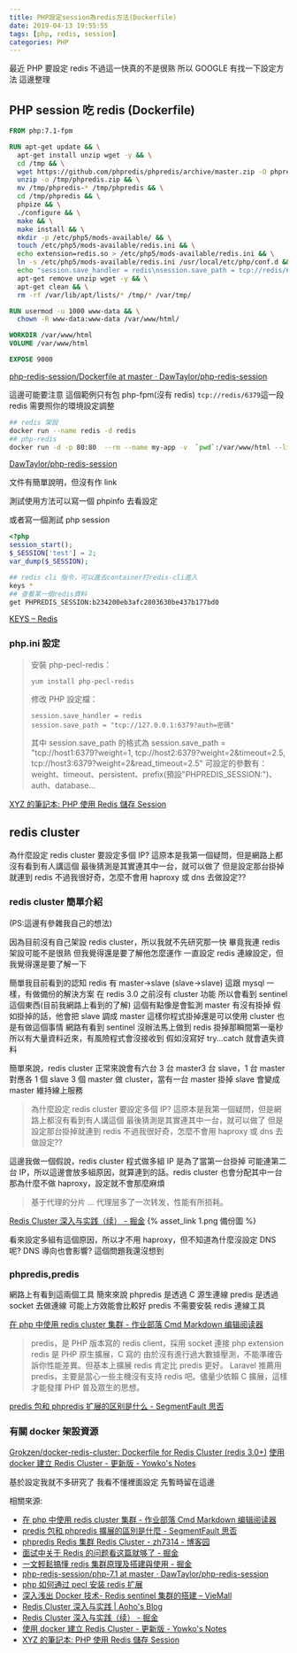 ```yaml
---
title: PHP設定session為redis方法(Dockerfile)
date: 2019-04-13 19:55:55
tags: [php, redis, session]
categories: PHP
---
```


最近 PHP 要設定 redis
不過這一快真的不是很熟
所以 GOOGLE 有找一下設定方法
這邊整理

<!--more-->

## PHP session 吃 redis (Dockerfile)

```dockerfile
FROM php:7.1-fpm

RUN apt-get update && \
  apt-get install unzip wget -y && \
  cd /tmp && \
  wget https://github.com/phpredis/phpredis/archive/master.zip -O phpredis.zip && \
  unzip -o /tmp/phpredis.zip && \
  mv /tmp/phpredis-* /tmp/phpredis && \
  cd /tmp/phpredis && \
  phpize && \
  ./configure && \
  make && \
  make install && \
  mkdir -p /etc/php5/mods-available/ && \
  touch /etc/php5/mods-available/redis.ini && \
  echo extension=redis.so > /etc/php5/mods-available/redis.ini && \
  ln -s /etc/php5/mods-available/redis.ini /usr/local/etc/php/conf.d && \
  echo "session.save_handler = redis\nsession.save_path = tcp://redis/6379" >> /usr/local/etc/php/conf.d/docker-php-ext-redis.ini && \
  apt-get remove unzip wget -y && \
  apt-get clean && \
  rm -rf /var/lib/apt/lists/* /tmp/* /var/tmp/

RUN usermod -u 1000 www-data && \
  chown -R www-data:www-data /var/www/html/

WORKDIR /var/www/html
VOLUME /var/www/html

EXPOSE 9000
```

[php-redis-session/Dockerfile at master · DawTaylor/php-redis-session](https://github.com/DawTaylor/php-redis-session/blob/master/php-7.1/Dockerfile)

這邊可能要注意
這個範例只有包 php-fpm(沒有 redis)
`tcp://redis/6379`這一段 redis 需要照你的環境設定調整

```bash
## redis 架設
docker run --name redis -d redis
## php-redis
docker run -d -p 80:80  --rm --name my-app -v  `pwd`:/var/www/html --link redis  dawtaylor/php-redis-session:5.6-apache
```

[DawTaylor/php-redis-session](https://github.com/DawTaylor/php-redis-session)

文件有簡單說明，但沒有作 link

測試使用方法可以寫一個 phpinfo 去看設定

或者寫一個測試 php session

```php
<?php
session_start();
$_SESSION['test'] = 2;
var_dump($_SESSION);
```

```bash
## redis cli 指令，可以進去container打redis-cli進入
keys *
## 查看某一個redis資料
get PHPREDIS_SESSION:b234200eb3afc2803630be437b177bd0
```

[KEYS – Redis](https://redis.io/commands/KEYS)

### php.ini 設定

> 安裝 php-pecl-redis：
>
> ```
> yum install php-pecl-redis
> ```
>
> 修改 PHP 設定檔：
>
> ```
> session.save_handler = redis
> session.save_path = "tcp://127.0.0.1:6379?auth=密碼"
> ```
>
> 其中 session.save_path 的格式為
> session.save_path = "tcp://host1:6379?weight=1, tcp://host2:6379?weight=2&timeout=2.5, tcp://host3:6379?weight=2&read_timeout=2.5"
> 可設定的參數有：weight、timeout、persistent、prefix(預設"PHPREDIS_SESSION:")、auth、database...

[XYZ 的筆記本: PHP 使用 Redis 儲存 Session](https://xyz.cinc.biz/2018/03/php-redis-session.html)

## redis cluster

為什麼設定 redis cluster 要設定多個 IP?
這原本是我第一個疑問，但是網路上都沒有看到有人講這個
最後猜測是其實連其中一台，就可以做了
但是設定那台掛掉就連到 redis
不過我很好奇，怎麼不會用 haproxy 或 dns 去做設定??

### redis cluster 簡單介紹

(PS:這邊有參雜我自己的想法)

因為目前沒有自己架設 redis cluster，所以我就不先研究那一快
畢竟我連 redis 架設可能不是很熟
但我覺得還是要了解他怎麼運作
一直設定 redis 連線設定，但我覺得還是要了解一下

簡單我目前看到的認知 redis 有 master→slave (slave→slave)
這跟 mysql 一樣，有做備份的解決方案
在 redis 3.0 之前沒有 cluster 功能
所以會看到 sentinel 這個東西(目前我網路上看到的了解)
這個有點像是會監測 master 有沒有掛掉
假如掛掉的話，他會把 slave 調成 master
這樣你程式掛掉還是可以使用
cluster 也是有做這個事情
網路有看到 sentinel 沒辦法馬上做到 redis 掛掉那瞬間第一毫秒
所以有大量資料近來，有風險程式會沒接收到
假如沒寫好 try...catch 就會遺失資料

簡單來說，redis cluster 正常來說會有六台
3 台 master3 台 slave，1 台 master 對應各 1 個 slave
3 個 master 做 cluster，當有一台 master 掛掉 slave 會變成 master
維持線上服務

> 為什麼設定 redis cluster 要設定多個 IP?
> 這原本是我第一個疑問，但是網路上都沒有看到有人講這個
> 最後猜測是其實連其中一台，就可以做了
> 但是設定那台掛掉就連到 redis
> 不過我很好奇，怎麼不會用 haproxy 或 dns 去做設定??

這邊我做一個假說，redis cluster 程式做多組 IP 是為了當第一台掛掉
可能連第二台 IP，所以這邊會放多組原因，就算連到的話。redis cluster 也會分配其中一台
那為什麼不做 haproxy，設定就不會那麼麻煩

> 基于代理的分片
> ...
> 代理层多了一次转发，性能有所损耗。

[Redis Cluster 深入与实践（续） - 掘金](https://juejin.im/post/5a54a6fbf265da3e3f4c9048) {% asset_link 1.png 備份圖 %}

看來設定多組有這個原因，所以才不用 haproxy，但不知道為什麼沒設定 DNS 呢?
DNS 導向也會影響?
這個問題我還沒想到

### phpredis,predis

網路上有看到這兩個工具
簡來來說 phpredis 是透過 C 源生連線
predis 是透過 socket 去做連線
可能上方效能會比較好
predis 不需要安裝 redis 連線工具

[在 php 中使用 redis cluster 集群 - 作业部落 Cmd Markdown 编辑阅读器](https://www.zybuluo.com/phper/note/248555)

> predis，是 PHP 版本寫的 redis client，採用 socket 連接
> php extension redis 是 PHP 原生擴展，C 寫的
> 由於沒有進行過大數據壓測，不能準確告訴你性能差異。但基本上擴展 redis 肯定比 predis 更好。
> Laravel 推薦用 predis，主要是當心一些主機沒有支持 redis 吧。儘量少依賴 C 擴展，這樣才能發揮 PHP 普及眾生的思想。

[predis 包和 phpredis 扩展的区别是什么 - SegmentFault 思否](https://segmentfault.com/q/1010000008848852)

### 有關 docker 架設資源

[Grokzen/docker-redis-cluster: Dockerfile for Redis Cluster (redis 3.0+)](https://github.com/Grokzen/docker-redis-cluster)
[使用 docker 建立 Redis Cluster - 更新版 - Yowko's Notes](https://blog.yowko.com/redis-cluster-docker/)

基於設定我就不多研究了
我看不懂裡面設定
先暫時留在這邊

相關來源:

- [在 php 中使用 redis cluster 集群 - 作业部落 Cmd Markdown 编辑阅读器](https://www.zybuluo.com/phper/note/248555)
- [predis 包和 phpredis 擴展的區別是什麼 - SegmentFault 思否](https://segmentfault.com/q/1010000008848852)
- [phpredis Redis 集群 Redis Cluster - zh7314 - 博客园](https://www.cnblogs.com/zx-admin/p/7750612.html)
- [面试中关于 Redis 的问题看这篇就够了 - 掘金](https://juejin.im/post/5ad6e4066fb9a028d82c4b66)
- [一文輕鬆搞懂 redis 集群原理及搭建與使用 - 掘金](https://juejin.im/post/5ad54d76f265da23970759d3)
- [php-redis-session/php-7.1 at master · DawTaylor/php-redis-session](https://github.com/DawTaylor/php-redis-session/tree/master/php-7.1)
- [php 如何通过 pecl 安装 redis 扩展](https://newsn.net/say/pecl-install-redis.html)
- [深入浅出 Docker 技术- Redis sentinel 集群的搭建 – VieMall](http://www.dczou.com/viemall/837.html)
- [Redis Cluster 深入与实践 | Aoho's Blog](http://blueskykong.com/2017/09/29/rediscluster/)
- [Redis Cluster 深入与实践（续） - 掘金](https://juejin.im/post/5a54a6fbf265da3e3f4c9048)
- [使用 docker 建立 Redis Cluster - 更新版 - Yowko's Notes](https://blog.yowko.com/redis-cluster-docker/)
- [XYZ 的筆記本: PHP 使用 Redis 儲存 Session](https://xyz.cinc.biz/2018/03/php-redis-session.html)
